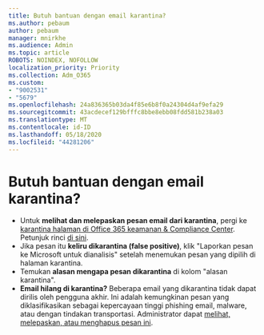 ```yaml
---
title: Butuh bantuan dengan email karantina?
ms.author: pebaum
author: pebaum
manager: mnirkhe
ms.audience: Admin
ms.topic: article
ROBOTS: NOINDEX, NOFOLLOW
localization_priority: Priority
ms.collection: Adm_O365
ms.custom:
- "9002531"
- "5679"
ms.openlocfilehash: 24a836365b03da4f85e6b8f0a24304d4af9efa29
ms.sourcegitcommit: 43acdecef129bfffc8bbe8ebb08fdd581b238a03
ms.translationtype: MT
ms.contentlocale: id-ID
ms.lasthandoff: 05/18/2020
ms.locfileid: "44281206"
---
```

# <a name="need-help-with-email-quarantine"></a>Butuh bantuan dengan email karantina?

- Untuk **melihat dan melepaskan pesan email dari karantina**, pergi ke [karantina halaman di Office 365 keamanan & Compliance Center](https://protection.office.com/quarantine). Petunjuk rinci [di sini](https://docs.microsoft.com/microsoft-365/security/office-365-security/find-and-release-quarantined-messages-as-a-user?view=o365-worldwide#view-your-quarantined-messages).
- Jika pesan itu **keliru dikarantina (false positive)**, klik "Laporkan pesan ke Microsoft untuk dianalisis" setelah menemukan pesan yang dipilih di halaman karantina. 
- Temukan **alasan mengapa pesan dikarantina** di kolom "alasan karantina".
- **Email hilang di karantina?** Beberapa email yang dikarantina tidak dapat dirilis oleh pengguna akhir. Ini adalah kemungkinan pesan yang diklasifikasikan sebagai kepercayaan tinggi phishing email, malware, atau dengan tindakan transportasi. Administrator dapat [melihat, melepaskan, atau menghapus pesan ini](https://docs.microsoft.com/microsoft-365/security/office-365-security/manage-quarantined-messages-and-files?view=o365-worldwide). 
